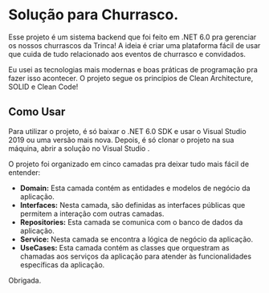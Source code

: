 # Solução para Churrasco.

Esse projeto é um sistema backend que foi feito em .NET 6.0 pra gerenciar os nossos churrascos da Trinca! A ideia é criar uma plataforma fácil de usar que cuida de tudo relacionado aos eventos de churrasco e convidados.

Eu usei as tecnologias mais modernas e boas práticas de programação pra fazer isso acontecer. O projeto segue os princípios de Clean Architecture, SOLID e Clean Code!

## Como Usar

Para utilizar o projeto, é só baixar o .NET 6.0 SDK e usar o Visual Studio 2019 ou uma versão mais nova. Depois, é só clonar o projeto na sua máquina, abrir a solução no Visual Studio .


O projeto foi organizado em cinco camadas pra deixar tudo mais fácil de entender:

+ **Domain:** Esta camada contém as entidades e modelos de negócio da aplicação.
+ **Interfaces:** Nesta camada, são definidas as interfaces públicas que permitem a interação com outras camadas.
+ **Repositories:** Esta camada se comunica com o banco de dados da aplicação.
+ **Service:** Nesta camada se encontra a lógica de negócio da aplicação.
+ **UseCases:** Esta camada contém as classes que orquestram as chamadas aos serviços da aplicação para atender às funcionalidades específicas da aplicação.

Obrigada.
